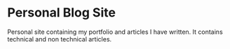 # Personal Blog Site

Personal site containing my portfolio and articles I have written. It contains technical and non technical articles.

